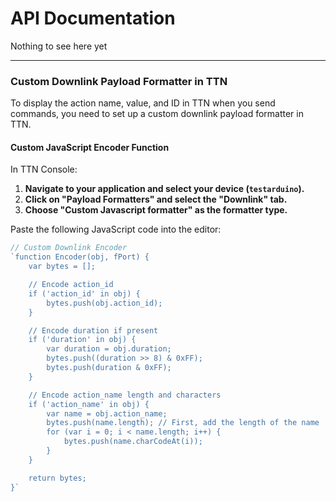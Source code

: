 # API Documentation

Nothing to see here yet


---

### **Custom Downlink Payload Formatter in TTN**

To display the action name, value, and ID in TTN when you send commands, you need to set up a custom downlink payload formatter in TTN.

#### **Custom JavaScript Encoder Function**

In TTN Console:

1. **Navigate to your application and select your device (`testarduino`).**
2. **Click on "Payload Formatters" and select the "Downlink" tab.**
3. **Choose "Custom Javascript formatter" as the formatter type.**

Paste the following JavaScript code into the editor:

```javascript
// Custom Downlink Encoder
`function Encoder(obj, fPort) {
    var bytes = [];

    // Encode action_id
    if ('action_id' in obj) {
        bytes.push(obj.action_id);
    }

    // Encode duration if present
    if ('duration' in obj) {
        var duration = obj.duration;
        bytes.push((duration >> 8) & 0xFF);
        bytes.push(duration & 0xFF);
    }

    // Encode action_name length and characters
    if ('action_name' in obj) {
        var name = obj.action_name;
        bytes.push(name.length); // First, add the length of the name
        for (var i = 0; i < name.length; i++) {
            bytes.push(name.charCodeAt(i));
        }
    }

    return bytes;
}`

